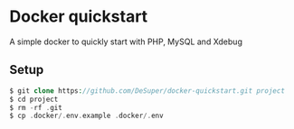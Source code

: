 # Docker quickstart
A simple docker to quickly start with PHP, MySQL and Xdebug
## Setup
```php
$ git clone https://github.com/DeSuper/docker-quickstart.git project  
$ cd project
$ rm -rf .git
$ cp .docker/.env.example .docker/.env
```
